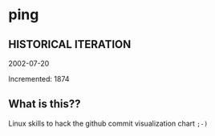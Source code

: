 # ping

## HISTORICAL ITERATION
2002-07-20

Incremented: 1874

## What is this?? 
Linux skills to hack the github commit visualization chart `;-)`
